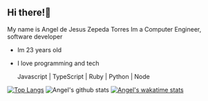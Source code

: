 ## Hi there!🚀
My name is Angel de Jesus Zepeda Torres
Im a Computer Engineer, software developer

- Im 23 years old
- I love programming and tech

  Javascript | TypeScript | Ruby | Python | Node

[![Top Langs](https://github-readme-stats.vercel.app/api/top-langs/?username=angel-zepeda&langs_count=8&layout=compact)](https://github.com/angel-zepeda)
![Angel's github stats](https://github-readme-stats.vercel.app/api?username=angel-zepeda&layout=compact&show_icons=true)
[![Angel's wakatime stats](https://github-readme-stats.vercel.app/api/wakatime?username=angelzepedawaka)](https://github.com/angel-zepeda)
